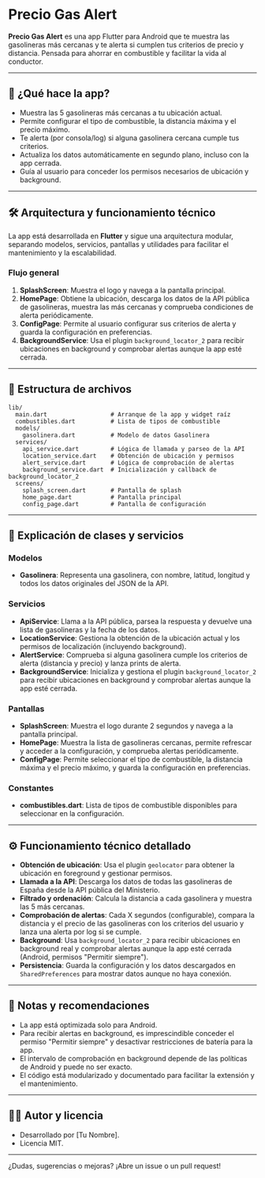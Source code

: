 # Precio Gas Alert

**Precio Gas Alert** es una app Flutter para Android que te muestra las gasolineras más cercanas y te alerta si cumplen tus criterios de precio y distancia. Pensada para ahorrar en combustible y facilitar la vida al conductor.

---

## 🚀 ¿Qué hace la app?
- Muestra las 5 gasolineras más cercanas a tu ubicación actual.
- Permite configurar el tipo de combustible, la distancia máxima y el precio máximo.
- Te alerta (por consola/log) si alguna gasolinera cercana cumple tus criterios.
- Actualiza los datos automáticamente en segundo plano, incluso con la app cerrada.
- Guía al usuario para conceder los permisos necesarios de ubicación y background.

---

## 🛠️ Arquitectura y funcionamiento técnico

La app está desarrollada en **Flutter** y sigue una arquitectura modular, separando modelos, servicios, pantallas y utilidades para facilitar el mantenimiento y la escalabilidad.

### **Flujo general**
1. **SplashScreen**: Muestra el logo y navega a la pantalla principal.
2. **HomePage**: Obtiene la ubicación, descarga los datos de la API pública de gasolineras, muestra las más cercanas y comprueba condiciones de alerta periódicamente.
3. **ConfigPage**: Permite al usuario configurar sus criterios de alerta y guarda la configuración en preferencias.
4. **BackgroundService**: Usa el plugin `background_locator_2` para recibir ubicaciones en background y comprobar alertas aunque la app esté cerrada.

---

## 📁 Estructura de archivos

```
lib/
  main.dart                  # Arranque de la app y widget raíz
  combustibles.dart          # Lista de tipos de combustible
  models/
    gasolinera.dart          # Modelo de datos Gasolinera
  services/
    api_service.dart         # Lógica de llamada y parseo de la API
    location_service.dart    # Obtención de ubicación y permisos
    alert_service.dart       # Lógica de comprobación de alertas
    background_service.dart  # Inicialización y callback de background_locator_2
  screens/
    splash_screen.dart       # Pantalla de splash
    home_page.dart           # Pantalla principal
    config_page.dart         # Pantalla de configuración
```

---

## 🧩 Explicación de clases y servicios

### **Modelos**
- **Gasolinera**: Representa una gasolinera, con nombre, latitud, longitud y todos los datos originales del JSON de la API.

### **Servicios**
- **ApiService**: Llama a la API pública, parsea la respuesta y devuelve una lista de gasolineras y la fecha de los datos.
- **LocationService**: Gestiona la obtención de la ubicación actual y los permisos de localización (incluyendo background).
- **AlertService**: Comprueba si alguna gasolinera cumple los criterios de alerta (distancia y precio) y lanza prints de alerta.
- **BackgroundService**: Inicializa y gestiona el plugin `background_locator_2` para recibir ubicaciones en background y comprobar alertas aunque la app esté cerrada.

### **Pantallas**
- **SplashScreen**: Muestra el logo durante 2 segundos y navega a la pantalla principal.
- **HomePage**: Muestra la lista de gasolineras cercanas, permite refrescar y acceder a la configuración, y comprueba alertas periódicamente.
- **ConfigPage**: Permite seleccionar el tipo de combustible, la distancia máxima y el precio máximo, y guarda la configuración en preferencias.

### **Constantes**
- **combustibles.dart**: Lista de tipos de combustible disponibles para seleccionar en la configuración.

---

## ⚙️ Funcionamiento técnico detallado

- **Obtención de ubicación**: Usa el plugin `geolocator` para obtener la ubicación en foreground y gestionar permisos.
- **Llamada a la API**: Descarga los datos de todas las gasolineras de España desde la API pública del Ministerio.
- **Filtrado y ordenación**: Calcula la distancia a cada gasolinera y muestra las 5 más cercanas.
- **Comprobación de alertas**: Cada X segundos (configurable), compara la distancia y el precio de las gasolineras con los criterios del usuario y lanza una alerta por log si se cumple.
- **Background**: Usa `background_locator_2` para recibir ubicaciones en background real y comprobar alertas aunque la app esté cerrada (Android, permisos "Permitir siempre").
- **Persistencia**: Guarda la configuración y los datos descargados en `SharedPreferences` para mostrar datos aunque no haya conexión.

---

## 📝 Notas y recomendaciones
- La app está optimizada solo para Android.
- Para recibir alertas en background, es imprescindible conceder el permiso "Permitir siempre" y desactivar restricciones de batería para la app.
- El intervalo de comprobación en background depende de las políticas de Android y puede no ser exacto.
- El código está modularizado y documentado para facilitar la extensión y el mantenimiento.

---

## 👨‍💻 Autor y licencia
- Desarrollado por [Tu Nombre].
- Licencia MIT.

---

¿Dudas, sugerencias o mejoras? ¡Abre un issue o un pull request!
